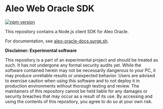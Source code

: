 # Aleo Web Oracle SDK

[![npm version](https://badge.fury.io/js/@venture23-aleo%2Faleo-oracle-sdk.svg)](https://badge.fury.io/js/@venture23-aleo%2Faleo-oracle-sdk)

This repository contains a Node.js client SDK for Aleo Oracle.

For documentation, see [aleo-oracle-docs.surge.sh](https://aleo-oracle-docs.surge.sh).

**Disclaimer: Experimental software**

This repository is a part of an experimental project and should be treated as such. It has not undergone any formal security audits yet.
While the software contained herein may not be necessarily dangerous to your PC, it may produce unreliable results or unexpected behavior.
Users are advised to exercise caution when using this software and to not deploy it in production environments without thorough testing and review.
The maintainers of this repository cannot be held liable for any damages or security breaches that may occur as a result of its use.
By accessing and using the contents of this repository, you agree to do so at your own risk.
